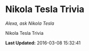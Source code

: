 # Nikola Tesla Trivia
*Alexa, ask Nikola Tesla*

Nikola Tesla Trivia

**Last Updated:** 2016-03-08 15:32:41
